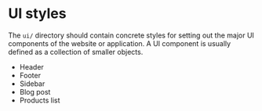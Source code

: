 # UI styles

The `ui/` directory should contain concrete styles for setting out the major UI components of the website or application. A UI component is usually defined as a collection of smaller objects.

- Header
- Footer
- Sidebar
- Blog post
- Products list
